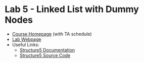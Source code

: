 # Lab 5 - Linked List with Dummy Nodes
 * [Course Homepage](https://williams-cs.github.io/cs136s19-www/) (with TA schedule)
 * [Lab Webpage](https://williams-cs.github.io/cs136s19-www/assets/labs/lab4/linkedlists.html)
 * Useful Links:
    * [Structure5 Documentation](http://www.cs.williams.edu/~bailey/JavaStructures/doc/structure5/index.html)
    * [Structure5 Source Code](http://www.cs.williams.edu/~bailey/JavaStructures/Software_files/structure-source.tgz)
